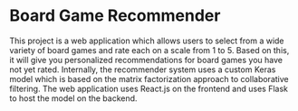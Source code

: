 # Board Game Recommender
This project is a web application which allows users to select from a wide variety of board games and rate each on a scale from 1 to 5.  Based on this, it will give you personalized recommendations for board games
you have not yet rated.  Internally, the recommender system uses a custom Keras model which is based on the matrix factorization approach to collaborative filtering.  The web application uses React.js on the frontend
and uses Flask to host the model on the backend.
